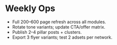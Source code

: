 # Weekly Ops
- Full 200–600 page refresh across all modules.
- Rotate tone variants; update CTA/offer matrix.
- Publish 2–4 pillar posts + clusters.
- Export 3 flyer variants; test 2 adsets per network.
